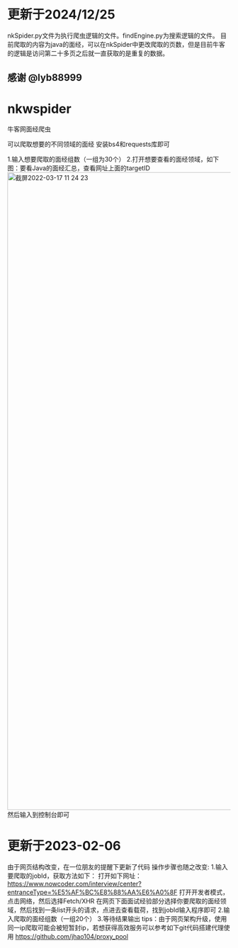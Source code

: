 # 更新于2024/12/25
nkSpider.py文件为执行爬虫逻辑的文件。findEngine.py为搜索逻辑的文件。
目前爬取的内容为java的面经，可以在nkSpider中更改爬取的页数，但是目前牛客的逻辑是访问第二十多页之后就一直获取的是重复的数据。

感谢 @lyb88999
--------
# nkwspider
牛客网面经爬虫


可以爬取想要的不同领域的面经
安装bs4和requests库即可


1.输入想要爬取的面经组数（一组为30个）
2.打开想要查看的面经领域，如下图：要看Java的面经汇总，查看网址上面的targetID
<img width="1439" alt="截屏2022-03-17 11 24 23" src="https://user-images.githubusercontent.com/79900533/158730659-8980c19f-bdd6-4dc7-bdf9-b6174fb97ebc.png">
然后输入到控制台即可


# 更新于2023-02-06
由于网页结构改变，在一位朋友的提醒下更新了代码
操作步骤也随之改变:
1.输入要爬取的jobId，获取方法如下：
    打开如下网址：https://www.nowcoder.com/interview/center?entranceType=%E5%AF%BC%E8%88%AA%E6%A0%8F
    打开开发者模式，点击网络，然后选择Fetch/XHR
    在网页下面面试经验部分选择你要爬取的面经领域，然后找到一条list开头的请求，点进去查看载荷，找到jobId输入程序即可
2.输入爬取的面经组数（一组20个）
3.等待结果输出
tips：由于网页架构升级，使用同一ip爬取可能会被短暂封ip，若想获得高效服务可以参考如下git代码搭建代理使用
    https://github.com/jhao104/proxy_pool
